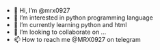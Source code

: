 - 👋 Hi, I’m @mrx0927
- 👀 I’m interested in python programming language
- 🌱 I’m currently learning python and html
- 💞️ I’m looking to collaborate on ...
- 📫 How to reach me @MRX0927 on telegram

<!---
mrx0927/mrx0927 is a ✨ special ✨ repository because its `README.md` (this file) appears on your GitHub profile.
You can click the Preview link to take a look at your changes.
--->
